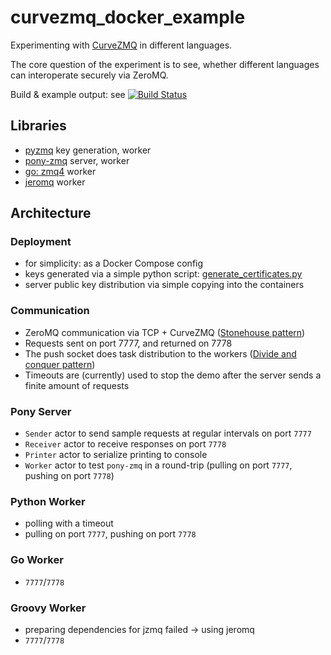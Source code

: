 # curvezmq_docker_example

Experimenting with [CurveZMQ](http://curvezmq.org) in different languages.

The core question of the experiment is to see, whether different languages can interoperate securely via ZeroMQ.

Build & example output: see [![Build Status](https://travis-ci.org/d-led/curvezmq_docker_example.svg?branch=master)](https://travis-ci.org/d-led/curvezmq_docker_example)

## Libraries

- [pyzmq](http://pyzmq.readthedocs.io/en/latest/) key generation, worker
- [pony-zmq](https://github.com/jemc/pony-zmq) server, worker
- [go: zmq4](https://github.com/pebbe/zmq4) worker
- [jeromq](https://github.com/zeromq/jeromq) worker

## Architecture

### Deployment

- for simplicity: as a Docker Compose config
- keys generated via a simple python script: [generate_certificates.py](generate_certificates.py)
- server public key distribution via simple copying into the containers

### Communication

- ZeroMQ communication via TCP + CurveZMQ ([Stonehouse pattern](http://hintjens.com/blog:49#toc5))
- Requests sent on port 7777, and returned on 7778
- The push socket does task distribution to the workers ([Divide and conquer pattern](http://zguide.zeromq.org/page:all#Divide-and-Conquer))
- Timeouts are (currently) used to stop the demo after the server sends a finite amount of requests

### Pony Server

- `Sender` actor to send sample requests at regular intervals on port `7777`
- `Receiver` actor to receive responses on port `7778`
- `Printer` actor to serialize printing to console
- `Worker` actor to test `pony-zmq` in a round-trip (pulling on port `7777`, pushing on port `7778`)

### Python Worker

- polling with a timeout
- pulling on port `7777`, pushing on port `7778`

### Go Worker

- `7777`/`7778`

### Groovy Worker

- preparing dependencies for jzmq failed &rarr; using jeromq
- `7777`/`7778`
